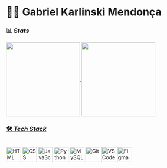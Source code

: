 # 👨‍💻 Gabriel Karlinski Mendonça

### 📊 *Stats*

<div>
  <a href="https://github.com/gabrielkmendonca">
  <img height="200em" align="center" src="https://github-readme-stats.vercel.app/api?username=gabrielkmendonca&show_icons=true&theme=transparent&count_private=true" >
  <img height="200em" align="center" src="https://github-readme-stats.vercel.app/api/top-langs/?username=gabrielkmendonca&theme=transparent&layout=compact&langs_count=16">
  </div>

### 🛠 *Tech Stack*

<div style="display: inline-block"><br> 
  <img align="left" heigth="40px" width="40px" style="padding-right=10px;" alt="HTML" src="https://cdn.jsdelivr.net/gh/devicons/devicon@latest/icons/html5/html5-original.svg" />
  <img align="left" heigth="40px" width="40px" style="padding-right=10px;" alt="CSS" src="https://cdn.jsdelivr.net/gh/devicons/devicon@latest/icons/css3/css3-original.svg" />
  <img align="left" heigth="40px" width="40px" style="padding-right=10px;" alt="JavaScript" src="https://cdn.jsdelivr.net/gh/devicons/devicon@latest/icons/javascript/javascript-original.svg" />
  <img align="left" heigth="40px" width="40px" style="padding-right=10px;" alt="Python" src="https://cdn.jsdelivr.net/gh/devicons/devicon@latest/icons/python/python-original.svg" />
  <img align="left" heigth="40px" width="40px" style="padding-right=10px;" alt="MySQL" src="https://cdn.jsdelivr.net/gh/devicons/devicon@latest/icons/mysql/mysql-original.svg" />
  <img align="left" heigth="40px" width="40px" style="padding-right=10px;" alt="Git" src="https://cdn.jsdelivr.net/gh/devicons/devicon@latest/icons/git/git-original.svg" />
  <img align="left" heigth="40px" width="40px" style="padding-right=10px;" alt="VS Code" src="https://cdn.jsdelivr.net/gh/devicons/devicon@latest/icons/vscode/vscode-original.svg" />
  <img align="left" heigth="40px" width="40px" style="padding-right=10px;" alt="Figma" src="https://cdn.jsdelivr.net/gh/devicons/devicon@latest/icons/figma/figma-original.svg" />
  </div></br>

  ##

  
